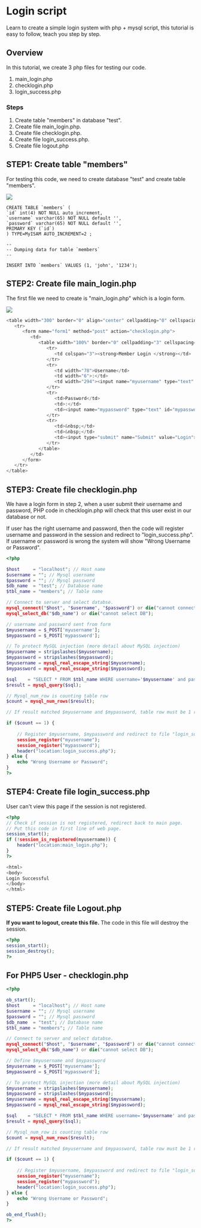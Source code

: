# Login script
Learn to create a simple login system with php + mysql script, this tutorial is easy to follow, teach you step by step.
## Overview
In this tutorial, we create 3 php files for testing our code.
1. main_login.php
2. checklogin.php
3. login_success.php

### Steps
1. Create table "members" in database "test".
2. Create file main_login.php.
3. Create file checklogin.php.
4. Create file login_success.php.
5. Create file logout.php

## STEP1: Create table "members"
For testing this code, we need to create database "test" and create table "members".

![](http://phpeasystep.com/imgs/db_members.gif)

```mysql
CREATE TABLE `members` (
`id` int(4) NOT NULL auto_increment,
`username` varchar(65) NOT NULL default '',
`password` varchar(65) NOT NULL default '',
PRIMARY KEY (`id`)
) TYPE=MyISAM AUTO_INCREMENT=2 ;

--
-- Dumping data for table `members`
--

INSERT INTO `members` VALUES (1, 'john', '1234');
```
## STEP2: Create file main_login.php
The first file we need to create is "main_login.php" which is a login form.

![](http://phpeasystep.com/imgs/member_login.gif)

```php
<table width="300" border="0" align="center" cellpadding="0" cellspacing="1" bgcolor="#CCCCCC">
   <tr>
      <form name="form1" method="post" action="checklogin.php">
         <td>
            <table width="100%" border="0" cellpadding="3" cellspacing="1" bgcolor="#FFFFFF">
               <tr>
                  <td colspan="3"><strong>Member Login </strong></td>
               </tr>
               <tr>
                  <td width="78">Username</td>
                  <td width="6">:</td>
                  <td width="294"><input name="myusername" type="text" id="myusername"></td>
               </tr>
               <tr>
                  <td>Password</td>
                  <td>:</td>
                  <td><input name="mypassword" type="text" id="mypassword"></td>
               </tr>
               <tr>
                  <td>&nbsp;</td>
                  <td>&nbsp;</td>
                  <td><input type="submit" name="Submit" value="Login"></td>
               </tr>
            </table>
         </td>
      </form>
   </tr>
</table>
```

## STEP3: Create file checklogin.php
We have a login form in step 2, when a user submit their username and password, PHP code in checklogin.php will check that this user exist in our database or not.

If user has the right username and password, then the code will register username and password in the session and redirect to "login_success.php". If username or password is wrong the system will show "Wrong Username or Password".

```php
<?php

$host     = "localhost"; // Host name
$username = ""; // Mysql username
$password = ""; // Mysql password
$db_name  = "test"; // Database name
$tbl_name = "members"; // Table name

// Connect to server and select databse.
mysql_connect("$host", "$username", "$password") or die("cannot connect");
mysql_select_db("$db_name") or die("cannot select DB");

// username and password sent from form
$myusername = $_POST['myusername'];
$mypassword = $_POST['mypassword'];

// To protect MySQL injection (more detail about MySQL injection)
$myusername = stripslashes($myusername);
$mypassword = stripslashes($mypassword);
$myusername = mysql_real_escape_string($myusername);
$mypassword = mysql_real_escape_string($mypassword);

$sql    = "SELECT * FROM $tbl_name WHERE username='$myusername' and password='$mypassword'";
$result = mysql_query($sql);

// Mysql_num_row is counting table row
$count = mysql_num_rows($result);

// If result matched $myusername and $mypassword, table row must be 1 row

if ($count == 1) {
    
    // Register $myusername, $mypassword and redirect to file "login_success.php"
    session_register("myusername");
    session_register("mypassword");
    header("location:login_success.php");
} else {
    echo "Wrong Username or Password";
}
?>
```

## STEP4: Create file login_success.php
User can't view this page if the session is not registered.

```php
<?php
// Check if session is not registered, redirect back to main page.
// Put this code in first line of web page.
session_start();
if (!session_is_registered(myusername)) {
    header("location:main_login.php");
}
?>

<html>
<body>
Login Successful
</body>
</html>
```

## STEP5: Create file Logout.php
**If you want to logout, create this file.** The code in this file will destroy the session.
```php
<?php
session_start();
session_destroy();
?>
```

## For PHP5 User - checklogin.php
```php
<?php

ob_start();
$host     = "localhost"; // Host name
$username = ""; // Mysql username
$password = ""; // Mysql password
$db_name  = "test"; // Database name
$tbl_name = "members"; // Table name

// Connect to server and select databse.
mysql_connect("$host", "$username", "$password") or die("cannot connect");
mysql_select_db("$db_name") or die("cannot select DB");

// Define $myusername and $mypassword
$myusername = $_POST['myusername'];
$mypassword = $_POST['mypassword'];

// To protect MySQL injection (more detail about MySQL injection)
$myusername = stripslashes($myusername);
$mypassword = stripslashes($mypassword);
$myusername = mysql_real_escape_string($myusername);
$mypassword = mysql_real_escape_string($mypassword);

$sql    = "SELECT * FROM $tbl_name WHERE username='$myusername' and password='$mypassword'";
$result = mysql_query($sql);

// Mysql_num_row is counting table row
$count = mysql_num_rows($result);

// If result matched $myusername and $mypassword, table row must be 1 row

if ($count == 1) {
    
    // Register $myusername, $mypassword and redirect to file "login_success.php"
    session_register("myusername");
    session_register("mypassword");
    header("location:login_success.php");
} else {
    echo "Wrong Username or Password";
}

ob_end_flush();
?>
```
